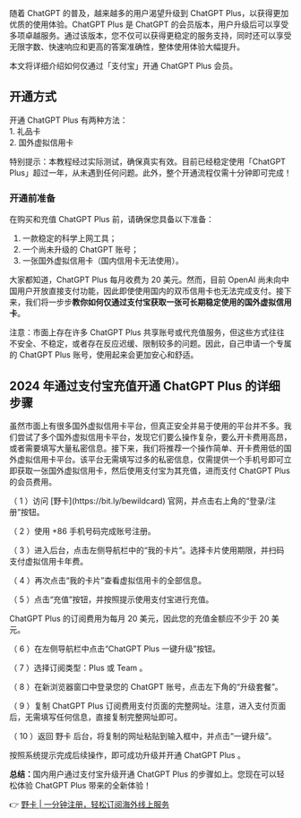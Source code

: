 <p>随着 ChatGPT 的普及，越来越多的用户渴望升级到 ChatGPT Plus，以获得更加优质的使用体验。ChatGPT Plus 是 ChatGPT 的会员版本，用户升级后可以享受多项卓越服务。通过该版本，您不仅可以获得更稳定的服务支持，同时还可以享受无限字数、快速响应和更高的答案准确性，整体使用体验大幅提升。</p>

<p>本文将详细介绍如何仅通过「支付宝」开通 ChatGPT Plus 会员。</p>

## 开通方式

<p>开通 ChatGPT Plus 有两种方法：<br>
1. 礼品卡<br>
2. 国外虚拟信用卡</p>

<p>特别提示：本教程经过实际测试，确保真实有效。目前已经稳定使用「ChatGPT Plus」超过一年，从未遇到任何问题。此外，整个开通流程仅需十分钟即可完成！</p>

### 开通前准备

<p>在购买和充值 ChatGPT Plus 前，请确保您具备以下准备：</p>
<ol>
    <li>一款稳定的科学上网工具；</li>
    <li>一个尚未升级的 ChatGPT 账号；</li>
    <li>一张国外虚拟信用卡（国内信用卡无法使用）。</li>
</ol>

<p>大家都知道，ChatGPT Plus 每月收费为 20 美元。然而，目前 OpenAI 尚未向中国用户开放直接支付功能，因此即使使用国内的双币信用卡也无法完成支付。接下来，我们将一步步<strong>教你如何仅通过支付宝获取一张可长期稳定使用的国外虚拟信用卡</strong>。</p>

<p>注意：市面上存在许多 ChatGPT Plus 共享账号或代充值服务，但这些方式往往不安全、不稳定，或者存在反应迟缓、限制较多的问题。因此，自己申请一个专属的 ChatGPT Plus 账号，使用起来会更加安心和舒适。</p>

## 2024 年通过支付宝充值开通 ChatGPT Plus 的详细步骤

<p>虽然市面上有很多国外虚拟信用卡平台，但真正安全并易于使用的平台并不多。我们尝试了多个国外虚拟信用卡平台，发现它们要么操作复杂，要么开卡费用高昂，或者需要填写大量私密信息。接下来，我们将推荐一个操作简单、开卡费用低的国外虚拟信用卡平台。该平台无需填写过多的私密信息，仅需提供一个手机号即可立即获取一张国外虚拟信用卡，然后使用支付宝为其充值，进而支付 ChatGPT Plus 的会员费用。</p>

<p>（ 1 ）访问 [野卡](https://bit.ly/bewildcard) 官网，并点击右上角的“登录/注册”按钮。</p>

<p>（ 2 ）使用 +86 手机号码完成账号注册。</p>

<p>（ 3 ）进入后台，点击左侧导航栏中的“我的卡片”。选择卡片使用期限，并扫码支付虚拟信用卡年费。</p>

<p>（ 4 ）再次点击“我的卡片”查看虚拟信用卡的全部信息。</p>

<p>（ 5 ）点击“充值”按钮，并按照提示使用支付宝进行充值。</p>

<p>ChatGPT Plus 的订阅费用为每月 20 美元，因此您的充值金额应不少于 20 美元。</p>

<p>（ 6 ）在左侧导航栏中点击“ChatGPT Plus 一键升级”按钮。</p>

<p>（ 7 ）选择订阅类型：Plus 或 Team 。</p>

<p>（ 8 ）在新浏览器窗口中登录您的 ChatGPT 账号，点击左下角的“升级套餐”。</p>

<p>（ 9 ）复制 ChatGPT Plus 订阅费用支付页面的完整网址。注意，进入支付页面后，无需填写任何信息，直接复制完整网址即可。</p>

<p>（ 10 ）返回 野卡 后台，将复制的网址粘贴到输入框中，并点击“一键升级”。</p>

<p>按照系统提示完成后续操作，即可成功升级并开通 ChatGPT Plus 。</p>

<p><strong>总结：</strong>国内用户通过支付宝升级开通 ChatGPT Plus 的步骤如上。您现在可以轻松体验 ChatGPT Plus 带来的全新体验！</p>

👉 [野卡 | 一分钟注册，轻松订阅海外线上服务](https://bit.ly/bewildcard)